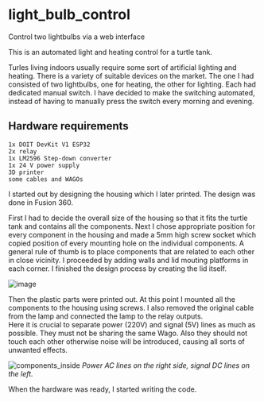 # light_bulb_control
Control two lightbulbs via a web interface

This is an automated light and heating control for a turtle tank.

Turles living indoors usually require some sort of artificial lighting and heating. There is a variety of suitable devices on the market.
The one I had consisted of two lightbulbs, one for heating, the other for lighting. Each had dedicated manual switch. 
I have decided to make the switching automated, instead of having to manually press the switch every morning and evening.

## Hardware requirements
```
1x DOIT DevKit V1 ESP32
2x relay
1x LM2596 Step-down converter
1x 24 V power supply
3D printer
some cables and WAGOs
```
I started out by designing the housing which I later printed. The design was done in Fusion 360.  

First I had to decide the overall size of the housing so that it fits the turtle tank and contains all the components.
Next I chose appropriate position for every component in the housing and made a 5mm high screw socket which copied position of every mounting hole
on the individual components. A general rule of thumb is to place components that are related to each other in close vicinity. 
I proceeded by adding walls and lid mouting platforms in each corner. I finished the design process by creating the lid itself. 

![image](https://github.com/user-attachments/assets/bf974932-0d91-4acb-861e-61319a380f80)

Then the plastic parts were printed out. At this point I mounted all the components to the housing using screws. I also removed the original cable from the lamp and connected the lamp to the relay outputs.  
Here it is crucial to separate power (220V) and signal (5V) lines as much as possible. They must not be sharing the same Wago. Also they should not touch each other otherwise noise will be introduced, causing all sorts of unwanted effects. 

![components_inside](https://github.com/user-attachments/assets/08503f9b-df52-4f25-9a49-74ed1ba88a73)
*Power AC lines on the right side, signal DC lines on the left.* 

When the hardware was ready, I started writing the code. 


                                                                  
